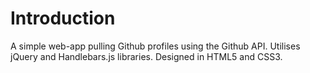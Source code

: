 Introduction
=============

A simple web-app pulling Github profiles using the Github API. Utilises jQuery and Handlebars.js libraries. Designed in HTML5 and CSS3.